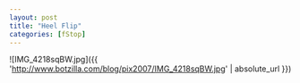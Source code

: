 ```yaml
---
layout: post
title: "Heel Flip"
categories: [fStop]
---
```



![IMG_4218sqBW.jpg]({{ 'http://www.botzilla.com/blog/pix2007/IMG_4218sqBW.jpg' | absolute_url }})


